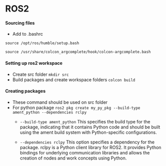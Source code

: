 # ROS2

#### Sourcing files
- Add to .bashrc

```source /opt/ros/humble/setup.bash```

```source /usr/share/colcon_argcomplete/hook/colcon-argcomplete.bash```

#### Setting up ros2 workspace
- Create src folder ```mkdir src```
- Build packages and create workspace folders ```colcon build```

#### Creating packages
- These command should be used on src folder
- For python package
``ros2 pkg create my_py_pkg --build-type ament_python --dependencies rclpy``
  - ```--build-type ament_python``` This specifies the build type for the package, indicating that it contains Python code and should be built using the ament build system with Python-specific configurations.

  - ```--dependencies rclpy``` This option specifies a dependency for the package. rclpy is a Python client library for ROS2. It provides Python bindings for underlying communication libraries and allows the creation of nodes and work concepts using Python.

